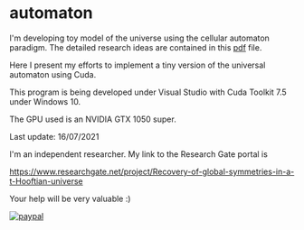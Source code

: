 # automaton
I'm developing toy model of the universe using the cellular automaton paradigm. The detailed research ideas are contained in this <A HREF="https://zenodo.org/record/5070295#.YPGLDD2SmM8">pdf</A> file.

Here I present my efforts to implement a tiny version of the universal automaton using Cuda.

This program is being developed under Visual Studio with Cuda Toolkit 7.5 under Windows 10.

The GPU used is an NVIDIA GTX 1050 super.

Last update: 16/07/2021


I'm an independent researcher. My link to the Research Gate portal is

https://www.researchgate.net/project/Recovery-of-global-symmetries-in-a-t-Hooftian-universe

Your help will be very valuable :)

[![paypal](https://www.paypalobjects.com/en_US/i/btn/btn_donateCC_LG.gif)](https://www.paypal.com/donate?business=CHS2QRBFLQEFU&no_recurring=1&item_name=Independent+research.&currency_code=USD)
